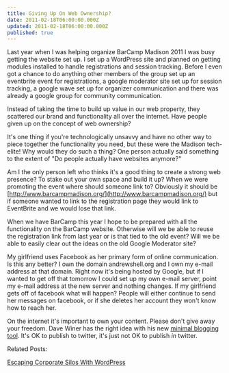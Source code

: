 ```yaml
---
title: Giving Up On Web Ownership?
date: 2011-02-18T06:00:00.000Z
updated: 2011-02-18T06:00:00.000Z
published: true
---
```


Last year when I was helping organize BarCamp Madison 2011 I was busy getting the website set up.  I set up a WordPress site and planned on getting modules installed to handle registrations and session tracking.  Before I even got a chance to do anything other members of the group set up an eventbrite event for registrations, a google moderator site set up for session tracking, a google wave set up for organizer communication and there was already a google group for community communication.

Instead of taking the time to build up value in our web property, they scattered our brand and functionality all over the internet.  Have people given up on the concept of web ownership?

It's one thing if you're technologically unsavvy and have no other way to piece together the functionality you need, but these were the Madison tech-elite!  Why would they do such a thing?  One person actually said something to the extent of "Do people actually have websites anymore?"

Am I the only person left who thinks it's a good thing to create a strong web presence?  To stake out your own space and build it up?  When we were promoting the event where should someone link to?  Obviously it should be [http://www.barcampmadison.org/](http://www.barcampmadison.org/) but if someone wanted to link to the registration page they would link to EventBrite and we would lose that link.

When we have BarCamp this year I hope to be prepared with all the functionality on the BarCamp website.  Otherwise will we be able to reuse the registration link from last year or is that tied to the old event?  Will we be able to easily clear out the ideas on the old Google Moderator site?

My girlfriend uses Facebook as her primary form of online communication.  Is this any better?  I own the domain andrewshell.org and I own my e-mail address at that domain.  Right now it's being hosted by Google, but if I wanted to get off that tomorrow I could set up my own e-mail server, point my e-mail address at the new server and nothing changes.  If my girlfriend gets off of facebook what will happen?  People will either continue to send her messages on facebook, or if she deletes her account they won't know how to reach her.

On the internet it's important to own your content.  Please don't give away your freedom.  Dave Winer has the right idea with his new [minimal blogging tool](http://scripting.com/stories/2011/01/05/upcomingTheMinimalBlogging.html).  It's OK to publish to twitter, it's just not OK to publish _in_ twitter.

Related Posts:

[Escaping Corporate Silos With WordPress](/escaping-corporate-silos-with-wordpress/)

